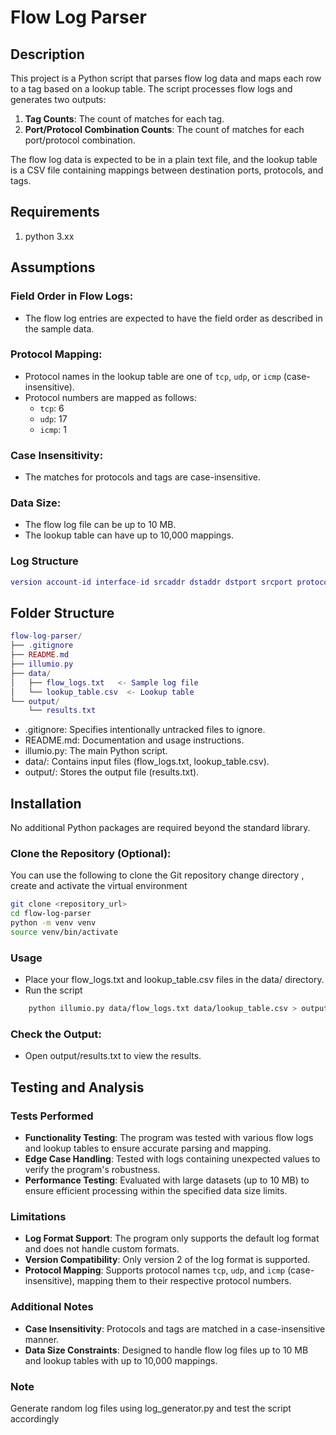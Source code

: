 # Flow Log Parser

## Description
This project is a Python script that parses flow log data and maps each row to a tag based on a lookup table. The script processes flow logs and generates two outputs:

1. **Tag Counts**: The count of matches for each tag.
2. **Port/Protocol Combination Counts**: The count of matches for each port/protocol combination.

The flow log data is expected to be in a plain text file, and the lookup table is a CSV file containing mappings between destination ports, protocols, and tags.

## Requirements
1. python 3.xx

## Assumptions

### Field Order in Flow Logs:
- The flow log entries are expected to have the field order as described in the sample data.

### Protocol Mapping:
- Protocol names in the lookup table are one of `tcp`, `udp`, or `icmp` (case-insensitive).
- Protocol numbers are mapped as follows:
  - `tcp`: 6
  - `udp`: 17
  - `icmp`: 1

### Case Insensitivity:
- The matches for protocols and tags are case-insensitive.

### Data Size:
- The flow log file can be up to 10 MB.
- The lookup table can have up to 10,000 mappings.

### Log Structure

```lua
version account-id interface-id srcaddr dstaddr dstport srcport protocol packets bytes start end action log-status
```

## Folder Structure
```lua
flow-log-parser/
├── .gitignore
├── README.md
├── illumio.py
├── data/
│   ├── flow_logs.txt   <- Sample log file
│   └── lookup_table.csv  <- Lookup table
└── output/
    └── results.txt
```
- .gitignore: Specifies intentionally untracked files to ignore.
- README.md: Documentation and usage instructions.
- illumio.py: The main Python script.
- data/: Contains input files (flow_logs.txt, lookup_table.csv).
- output/: Stores the output file (results.txt).

##  Installation

No additional Python packages are required beyond the standard library.

### Clone the Repository (Optional):

You can use the following to clone the Git repository change directory , create and activate the virtual environment 

```bash
git clone <repository_url>
cd flow-log-parser
python -m venv venv
source venv/bin/activate  
```

### Usage

- Place your flow_logs.txt and lookup_table.csv files in the data/ directory.
- Run the script 
```bash
    python illumio.py data/flow_logs.txt data/lookup_table.csv > output/results.txt
```

### Check the Output:
- Open output/results.txt to view the results.

## Testing and Analysis

### Tests Performed

- **Functionality Testing**: The program was tested with various flow logs and lookup tables to ensure accurate parsing and mapping.
- **Edge Case Handling**: Tested with logs containing unexpected values to verify the program's robustness.
- **Performance Testing**: Evaluated with large datasets (up to 10 MB) to ensure efficient processing within the specified data size limits.

### Limitations

- **Log Format Support**: The program only supports the default log format and does not handle custom formats.
- **Version Compatibility**: Only version 2 of the log format is supported.
- **Protocol Mapping**: Supports protocol names `tcp`, `udp`, and `icmp` (case-insensitive), mapping them to their respective protocol numbers.

### Additional Notes

- **Case Insensitivity**: Protocols and tags are matched in a case-insensitive manner.
- **Data Size Constraints**: Designed to handle flow log files up to 10 MB and lookup tables with up to 10,000 mappings.

### Note

Generate random log files using log_generator.py and test the script accordingly 
